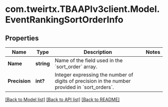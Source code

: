 # com.tweirtx.TBAAPIv3client.Model.EventRankingSortOrderInfo
## Properties

Name | Type | Description | Notes
------------ | ------------- | ------------- | -------------
**Name** | **string** | Name of the field used in the &#x60;sort_order&#x60; array. | 
**Precision** | **int?** | Integer expressing the number of digits of precision in the number provided in &#x60;sort_orders&#x60;. | 

[[Back to Model list]](../README.md#documentation-for-models) [[Back to API list]](../README.md#documentation-for-api-endpoints) [[Back to README]](../README.md)

